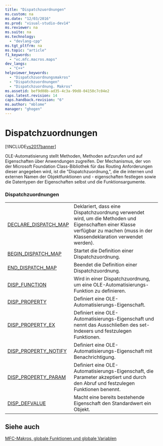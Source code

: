 ```yaml
---
title: "Dispatchzuordnungen"
ms.custom: na
ms.date: "12/03/2016"
ms.prod: "visual-studio-dev14"
ms.reviewer: na
ms.suite: na
ms.technology: 
  - "devlang-cpp"
ms.tgt_pltfrm: na
ms.topic: "article"
f1_keywords: 
  - "vc.mfc.macros.maps"
dev_langs: 
  - "C++"
helpviewer_keywords: 
  - "Dispatchzuordnungsmakros"
  - "Dispatchzuordnungen"
  - "Dispatchzuordnung. Makros"
ms.assetid: bef9d08b-ad35-4c3a-99d8-04150c7c04e2
caps.latest.revision: 14
caps.handback.revision: "6"
ms.author: "mblome"
manager: "ghogen"
---
```

# Dispatchzuordnungen
[!INCLUDE[vs2017banner](../../assembler/inline/includes/vs2017banner.md)]

OLE\-Automatisierung stellt Methoden, Methoden aufzurufen und auf Eigenschaften über Anwendungen zugreifen.  Der Mechanismus, der von der Microsoft Foundation Class\-Bibliothek für das Routing Anforderungen dieser angegeben wird, ist die "Dispatchzuordnung,", die die internen und externen Namen der Objektfunktionen und \- eigenschaften festlegen sowie die Datentypen der Eigenschaften selbst und die Funktionsargumente.  
  
### Dispatchzuordnungen  
  
|||  
|-|-|  
|[DECLARE\_DISPATCH\_MAP](../Topic/DECLARE_DISPATCH_MAP.md)|Deklariert, dass eine Dispatchzuordnung verwendet wird, um die Methoden und Eigenschaften einer Klasse verfügbar zu machen \(muss in der Klassendeklaration verwendet werden\).|  
|[BEGIN\_DISPATCH\_MAP](../Topic/BEGIN_DISPATCH_MAP.md)|Startet die Definition einer Dispatchzuordnung.|  
|[END\_DISPATCH\_MAP](../Topic/END_DISPATCH_MAP.md)|Beendet die Definition einer Dispatchzuordnung.|  
|[DISP\_FUNCTION](../Topic/DISP_FUNCTION.md)|Wird in einer Dispatchzuordnung, um eine OLE\-Automatisierungs\-Funktion zu definieren.|  
|[DISP\_PROPERTY](../Topic/DISP_PROPERTY.md)|Definiert eine OLE\-Automatisierungs\-Eigenschaft.|  
|[DISP\_PROPERTY\_EX](../Topic/DISP_PROPERTY_EX.md)|Definiert eine OLE\-Automatisierungs\-Eigenschaft und nennt das Ausschließen des set\-Indexers und festzulegen Funktionen.|  
|[DISP\_PROPERTY\_NOTIFY](../Topic/DISP_PROPERTY_NOTIFY.md)|Definiert eine OLE\-Automatisierungs\-Eigenschaft mit Benachrichtigung.|  
|[DISP\_PROPERTY\_PARAM](../Topic/DISP_PROPERTY_PARAM.md)|Definiert eine OLE\-Automatisierungs\-Eigenschaft, die Parameter akzeptiert und durch den Abruf und festzulegen Funktionen benennt.|  
|[DISP\_DEFVALUE](../Topic/DISP_DEFVALUE.md)|Macht eine bereits bestehende Eigenschaft den Standardwert ein Objekt.|  
  
## Siehe auch  
 [MFC\-Makros, globale Funktionen und globale Variablen](../../mfc/reference/mfc-macros-and-globals.md)